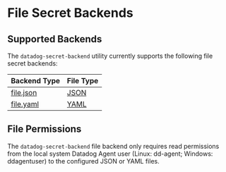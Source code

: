 # File Secret Backends

## Supported Backends

The `datadog-secret-backend` utility currently supports the following file secret backends:

| Backend Type | File Type |
| :-- | :-- |
| [file.json](json.md) | [JSON](https://en.wikipedia.org/wiki/JSON) |
| [file.yaml](yaml.md) | [YAML](https://en.wikipedia.org/wiki/YAML) |


## File Permissions

The `datadog-secret-backend` file backend only requires read permissions from the local system Datadog Agent user (Linux: dd-agent; Windows: ddagentuser) to the configured JSON or YAML files.
